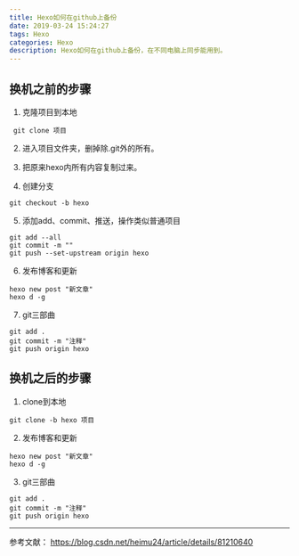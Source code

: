 ```yaml
---
title: Hexo如何在github上备份
date: 2019-03-24 15:24:27
tags: Hexo
categories: Hexo
description: Hexo如何在github上备份，在不同电脑上同步能用到。
---
```


## 换机之前的步骤

1. 克隆项目到本地
```
 git clone 项目
```

2. 进入项目文件夹，删掉除.git外的所有。

3. 把原来hexo内所有内容复制过来。

4. 创建分支
```
git checkout -b hexo
```

5. 添加add、commit、推送，操作类似普通项目
```
git add --all
git commit -m ""
git push --set-upstream origin hexo
```

6. 发布博客和更新
```
hexo new post "新文章"
hexo d -g
```

7. git三部曲
```
git add . 
git commit -m "注释" 
git push origin hexo
```

## 换机之后的步骤

1. clone到本地
```
git clone -b hexo 项目
```

2. 发布博客和更新
```
hexo new post "新文章"
hexo d -g
```

3. git三部曲
```
git add . 
git commit -m "注释" 
git push origin hexo
```

---

参考文献： https://blog.csdn.net/heimu24/article/details/81210640
